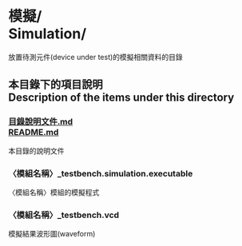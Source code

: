 # 模擬/<br />Simulation/
放置待測元件(device under test)的模擬相關資料的目錄

## 本目錄下的項目說明<br />Description of the items under this directory
### [目錄說明文件.md<br />README.md](README.md)
本目錄的說明文件

### 〈模組名稱〉_testbench.simulation.executable
〈模組名稱〉模組的模擬程式

### 〈模組名稱〉_testbench.vcd
模擬結果波形圖(waveform)

